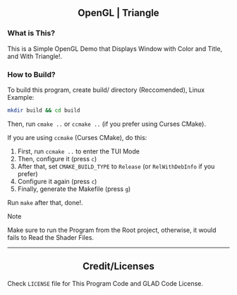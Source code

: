 <h2 style="text-align: center">OpenGL | Triangle</h2>

### What is This?

This is a Simple OpenGL Demo that Displays Window with Color and Title, and With Triangle!.

### How to Build?

To build this program, create build/ directory (Reccomended), Linux Example:

```bash
mkdir build && cd build
```

Then, run `cmake ..` or `ccmake ..` (if you prefer using Curses CMake).

If you are using `ccmake` (Curses CMake), do this:

1. First, run `ccmake ..` to enter the TUI Mode
2. Then, configure it (press `c`)
3. After that, set `CMAKE_BUILD_TYPE` to `Release` (or `RelWithDebInfo` if you prefer)
4. Configure it again (press `c`)
5. Finally, generate the Makefile (press `g`)

Run `make` after that, done!.

> [!NOTE]
> Make sure to run the Program from the Root project, otherwise, it would fails to Read the Shader Files.  

---
<h2 style="text-align: center">Credit/Licenses</h2>

Check `LICENSE` file for This Program Code and GLAD Code License.
